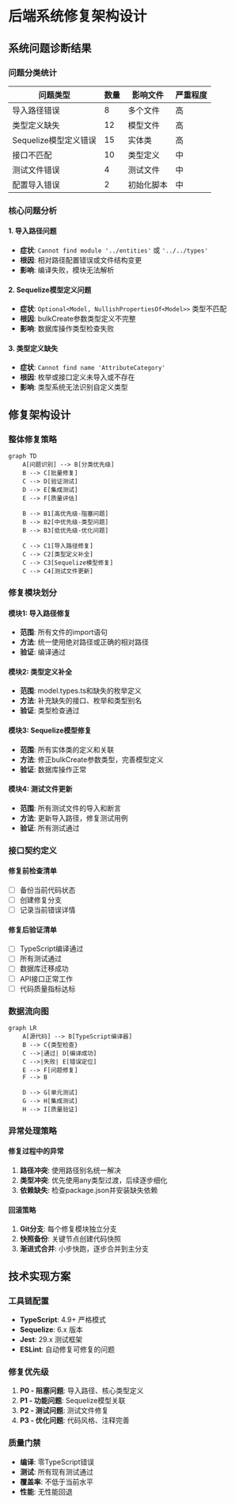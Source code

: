 # 后端系统修复架构设计

## 系统问题诊断结果

### 问题分类统计
| 问题类型 | 数量 | 影响文件 | 严重程度 |
|----------|------|----------|----------|
| 导入路径错误 | 8 | 多个文件 | 高 |
| 类型定义缺失 | 12 | 模型文件 | 高 |
| Sequelize模型定义错误 | 15 | 实体类 | 高 |
| 接口不匹配 | 10 | 类型定义 | 中 |
| 测试文件错误 | 4 | 测试文件 | 中 |
| 配置导入错误 | 2 | 初始化脚本 | 中 |

### 核心问题分析

#### 1. 导入路径问题
- **症状**: `Cannot find module '../entities'` 或 `'../../types'`
- **根因**: 相对路径配置错误或文件结构变更
- **影响**: 编译失败，模块无法解析

#### 2. Sequelize模型定义问题
- **症状**: `Optional<Model, NullishPropertiesOf<Model>>` 类型不匹配
- **根因**: bulkCreate参数类型定义不完整
- **影响**: 数据库操作类型检查失败

#### 3. 类型定义缺失
- **症状**: `Cannot find name 'AttributeCategory'`
- **根因**: 枚举或接口定义未导入或不存在
- **影响**: 类型系统无法识别自定义类型

## 修复架构设计

### 整体修复策略

```mermaid
graph TD
    A[问题识别] --> B[分类优先级]
    B --> C[批量修复]
    C --> D[验证测试]
    D --> E[集成测试]
    E --> F[质量评估]
    
    B --> B1[高优先级-阻塞问题]
    B --> B2[中优先级-类型问题]
    B --> B3[低优先级-优化问题]
    
    C --> C1[导入路径修复]
    C --> C2[类型定义补全]
    C --> C3[Sequelize模型修复]
    C --> C4[测试文件更新]
```

### 修复模块划分

#### 模块1: 导入路径修复
- **范围**: 所有文件的import语句
- **方法**: 统一使用绝对路径或正确的相对路径
- **验证**: 编译通过

#### 模块2: 类型定义补全
- **范围**: model.types.ts和缺失的枚举定义
- **方法**: 补充缺失的接口、枚举和类型别名
- **验证**: 类型检查通过

#### 模块3: Sequelize模型修复
- **范围**: 所有实体类的定义和关联
- **方法**: 修正bulkCreate参数类型，完善模型定义
- **验证**: 数据库操作正常

#### 模块4: 测试文件更新
- **范围**: 所有测试文件的导入和断言
- **方法**: 更新导入路径，修复测试用例
- **验证**: 所有测试通过

### 接口契约定义

#### 修复前检查清单
- [ ] 备份当前代码状态
- [ ] 创建修复分支
- [ ] 记录当前错误详情

#### 修复后验证清单
- [ ] TypeScript编译通过
- [ ] 所有测试通过
- [ ] 数据库迁移成功
- [ ] API接口正常工作
- [ ] 代码质量指标达标

### 数据流向图

```mermaid
graph LR
    A[源代码] --> B[TypeScript编译器]
    B --> C{类型检查}
    C -->|通过| D[编译成功]
    C -->|失败| E[错误定位]
    E --> F[问题修复]
    F --> B
    
    D --> G[单元测试]
    G --> H[集成测试]
    H --> I[质量验证]
```

### 异常处理策略

#### 修复过程中的异常
1. **路径冲突**: 使用路径别名统一解决
2. **类型冲突**: 优先使用any类型过渡，后续逐步细化
3. **依赖缺失**: 检查package.json并安装缺失依赖

#### 回滚策略
1. **Git分支**: 每个修复模块独立分支
2. **快照备份**: 关键节点创建代码快照
3. **渐进式合并**: 小步快跑，逐步合并到主分支

## 技术实现方案

### 工具链配置
- **TypeScript**: 4.9+ 严格模式
- **Sequelize**: 6.x 版本
- **Jest**: 29.x 测试框架
- **ESLint**: 自动修复可修复的问题

### 修复优先级
1. **P0 - 阻塞问题**: 导入路径、核心类型定义
2. **P1 - 功能问题**: Sequelize模型关联
3. **P2 - 测试问题**: 测试文件修复
4. **P3 - 优化问题**: 代码风格、注释完善

### 质量门禁
- **编译**: 零TypeScript错误
- **测试**: 所有现有测试通过
- **覆盖率**: 不低于当前水平
- **性能**: 无性能回退